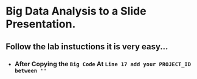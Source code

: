# Big Data Analysis to a Slide Presentation.

## Follow the lab instuctions it is very easy...
 - ### After Copying the `Big Code` At `Line 17 add your PROJECT_ID between ''`